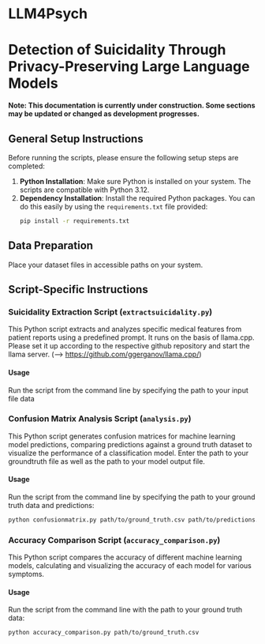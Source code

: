 # LLM4Psych
# Detection of Suicidality Through Privacy-Preserving  Large Language Models
**Note: This documentation is currently under construction. Some sections may be updated or changed as development progresses.**

## General Setup Instructions

Before running the scripts, please ensure the following setup steps are completed:

1. **Python Installation**: Make sure Python is installed on your system. The scripts are compatible with Python 3.12.
2. **Dependency Installation**: Install the required Python packages. You can do this easily by using the `requirements.txt` file provided:
   ```bash
   pip install -r requirements.txt
   ```

## Data Preparation

Place your dataset files in accessible paths on your system.

## Script-Specific Instructions

### Suicidality Extraction Script (`extractsuicidality.py`)
This Python script extracts and analyzes specific medical features from patient reports using a predefined prompt.
It runs on the basis of llama.cpp. Please set it up according to the respective github repository and start the llama server. (--> https://github.com/ggerganov/llama.cpp/)

#### Usage
Run the script from the command line by specifying the path to your input file data

### Confusion Matrix Analysis Script (`analysis.py`)

This Python script generates confusion matrices for machine learning model predictions, comparing predictions against a ground truth dataset to visualize the performance of a classification model.
Enter the path to your groundtruth file as well as the path to your model output file. 

#### Usage

Run the script from the command line by specifying the path to your ground truth data and predictions:

```bash
python confusionmatrix.py path/to/ground_truth.csv path/to/predictions.jsonl
```

### Accuracy Comparison Script (`accuracy_comparison.py`)
This Python script compares the accuracy of different machine learning models, calculating and visualizing the accuracy of each model for various symptoms.

#### Usage
Run the script from the command line with the path to your ground truth data:
    
```bash
python accuracy_comparison.py path/to/ground_truth.csv
 ```
